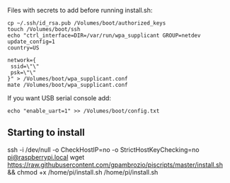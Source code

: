 Files with secrets to add before running install.sh:

```
cp ~/.ssh/id_rsa.pub /Volumes/boot/authorized_keys
touch /Volumes/boot/ssh
echo "ctrl_interface=DIR=/var/run/wpa_supplicant GROUP=netdev
update_config=1
country=US

network={
 ssid=\"\"
 psk=\"\"
}" > /Volumes/boot/wpa_supplicant.conf 
mate /Volumes/boot/wpa_supplicant.conf
```

If you want USB serial console add:

`echo "enable_uart=1" >> /Volumes/boot/config.txt`

## Starting to install

ssh -i /dev/null -o CheckHostIP=no -o StrictHostKeyChecking=no pi@raspberrypi.local
wget https://raw.githubusercontent.com/gpambrozio/piscripts/master/install.sh && chmod +x /home/pi/install.sh
/home/pi/install.sh <name>
